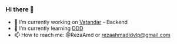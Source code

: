 ### Hi there 👋

- 🔭 I’m currently working on [Vatandar](https://github.com/VatandarOrg) - Backend
- 🌱 I’m currently learning [DDD](https://docs.microsoft.com/en-us/dotnet/architecture/microservices/microservice-ddd-cqrs-patterns/microservice-domain-model)
- 📫 How to reach me: @RezaAmd or rezaahmadidvlp@gmail.com
